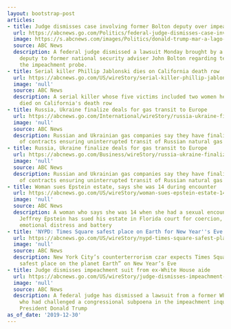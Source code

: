 ```yaml
---
layout: bootstrap-post
articles:
- title: Judge dismisses case involving former Bolton deputy over impeachment testimony
  url: https://abcnews.go.com/Politics/federal-judge-dismisses-case-involving-bolton-deputy-impeachment/story?id=67990409
  image: https://s.abcnews.com/images/Politics/donald-trump-mar-a-lago-01-gty-jc-191224_hpMain_16x9_992.jpg
  source: ABC News
  description: A federal judge dismissed a lawsuit Monday brought by a former top
    deputy to former national security adviser John Bolton regarding testimony in
    the impeachment probe.
- title: Serial killer Phillip Jablonski dies on California death row
  url: https://abcnews.go.com/US/wireStory/serial-killer-phillip-jablonski-dies-california-death-row-67991493
  image: 'null'
  source: ABC News
  description: A serial killer whose five victims included two women he married has
    died on California's death row
- title: Russia, Ukraine finalize deals for gas transit to Europe
  url: https://abcnews.go.com/International/wireStory/russia-ukraine-finalize-deals-gas-transit-europe-67991310
  image: 'null'
  source: ABC News
  description: Russian and Ukrainian gas companies say they have finalized a slew
    of contracts ensuring uninterrupted transit of Russian natural gas to Europe
- title: Russia, Ukraine finalize deals for gas transit to Europe
  url: https://abcnews.go.com/Business/wireStory/russia-ukraine-finalize-deals-gas-transit-europe-67991309
  image: 'null'
  source: ABC News
  description: Russian and Ukrainian gas companies say they have finalized a slew
    of contracts ensuring uninterrupted transit of Russian natural gas to Europe
- title: Woman sues Epstein estate, says she was 14 during encounter
  url: https://abcnews.go.com/US/wireStory/woman-sues-epstein-estate-14-encounter-67991139
  image: 'null'
  source: ABC News
  description: A woman who says she was 14 when she had a sexual encounter with financier
    Jeffrey Epstein has sued his estate in Florida court for coercion, inflicting
    emotional distress and battery
- title: 'NYPD: Times Square safest place on Earth for New Year''s Eve'
  url: https://abcnews.go.com/US/wireStory/nypd-times-square-safest-place-earth-years-eve-67991062
  image: 'null'
  source: ABC News
  description: New York City’s counterterrorism czar expects Times Square to be “the
    safest place on the planet Earth” on New Year’s Eve
- title: Judge dismisses impeachment suit from ex-White House aide
  url: https://abcnews.go.com/US/wireStory/judge-dismisses-impeachment-suit-white-house-aide-67991138
  image: 'null'
  source: ABC News
  description: A federal judge has dismissed a lawsuit from a former White House official
    who had challenged a congressional subpoena in the impeachment inquiry involving
    President Donald Trump
as_of_date: '2019-12-30'
---
```


